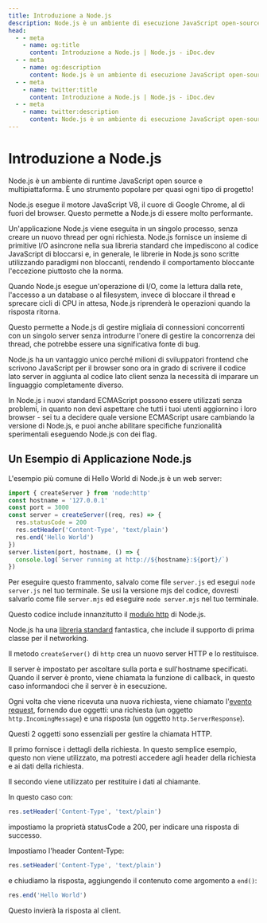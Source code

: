 ```yaml
---
title: Introduzione a Node.js
description: Node.js è un ambiente di esecuzione JavaScript open-source e multiplataforma che consente agli sviluppatori di eseguire JavaScript sul lato server, offrendo elevate prestazioni e scalabilità.
head:
  - - meta
    - name: og:title
      content: Introduzione a Node.js | Node.js - iDoc.dev
  - - meta
    - name: og:description
      content: Node.js è un ambiente di esecuzione JavaScript open-source e multiplataforma che consente agli sviluppatori di eseguire JavaScript sul lato server, offrendo elevate prestazioni e scalabilità.
  - - meta
    - name: twitter:title
      content: Introduzione a Node.js | Node.js - iDoc.dev
  - - meta
    - name: twitter:description
      content: Node.js è un ambiente di esecuzione JavaScript open-source e multiplataforma che consente agli sviluppatori di eseguire JavaScript sul lato server, offrendo elevate prestazioni e scalabilità.
---
```



# Introduzione a Node.js

Node.js è un ambiente di runtime JavaScript open source e multipiattaforma. È uno strumento popolare per quasi ogni tipo di progetto!

Node.js esegue il motore JavaScript V8, il cuore di Google Chrome, al di fuori del browser. Questo permette a Node.js di essere molto performante.

Un'applicazione Node.js viene eseguita in un singolo processo, senza creare un nuovo thread per ogni richiesta. Node.js fornisce un insieme di primitive I/O asincrone nella sua libreria standard che impediscono al codice JavaScript di bloccarsi e, in generale, le librerie in Node.js sono scritte utilizzando paradigmi non bloccanti, rendendo il comportamento bloccante l'eccezione piuttosto che la norma.

Quando Node.js esegue un'operazione di I/O, come la lettura dalla rete, l'accesso a un database o al filesystem, invece di bloccare il thread e sprecare cicli di CPU in attesa, Node.js riprenderà le operazioni quando la risposta ritorna.

Questo permette a Node.js di gestire migliaia di connessioni concorrenti con un singolo server senza introdurre l'onere di gestire la concorrenza dei thread, che potrebbe essere una significativa fonte di bug.

Node.js ha un vantaggio unico perché milioni di sviluppatori frontend che scrivono JavaScript per il browser sono ora in grado di scrivere il codice lato server in aggiunta al codice lato client senza la necessità di imparare un linguaggio completamente diverso.

In Node.js i nuovi standard ECMAScript possono essere utilizzati senza problemi, in quanto non devi aspettare che tutti i tuoi utenti aggiornino i loro browser - sei tu a decidere quale versione ECMAScript usare cambiando la versione di Node.js, e puoi anche abilitare specifiche funzionalità sperimentali eseguendo Node.js con dei flag.

## Un Esempio di Applicazione Node.js

L'esempio più comune di Hello World di Node.js è un web server:

```js
import { createServer } from 'node:http'
const hostname = '127.0.0.1'
const port = 3000
const server = createServer((req, res) => {
  res.statusCode = 200
  res.setHeader('Content-Type', 'text/plain')
  res.end('Hello World')
})
server.listen(port, hostname, () => {
  console.log(`Server running at http://${hostname}:${port}/`)
})
```

Per eseguire questo frammento, salvalo come file `server.js` ed esegui `node server.js` nel tuo terminale. Se usi la versione mjs del codice, dovresti salvarlo come file `server.mjs` ed eseguire `node server.mjs` nel tuo terminale.

Questo codice include innanzitutto il [modulo http](/it/nodejs/api/http) di Node.js.

Node.js ha una [libreria standard](/it/nodejs/api/synopsis) fantastica, che include il supporto di prima classe per il networking.

Il metodo `createServer()` di `http` crea un nuovo server HTTP e lo restituisce.

Il server è impostato per ascoltare sulla porta e sull'hostname specificati. Quando il server è pronto, viene chiamata la funzione di callback, in questo caso informandoci che il server è in esecuzione.

Ogni volta che viene ricevuta una nuova richiesta, viene chiamato l'[evento request](/it/nodejs/api/http), fornendo due oggetti: una richiesta (un oggetto `http.IncomingMessage`) e una risposta (un oggetto `http.ServerResponse`).

Questi 2 oggetti sono essenziali per gestire la chiamata HTTP.

Il primo fornisce i dettagli della richiesta. In questo semplice esempio, questo non viene utilizzato, ma potresti accedere agli header della richiesta e ai dati della richiesta.

Il secondo viene utilizzato per restituire i dati al chiamante.

In questo caso con:

```js
res.setHeader('Content-Type', 'text/plain')
```

impostiamo la proprietà statusCode a 200, per indicare una risposta di successo.

Impostiamo l'header Content-Type:

```js
res.setHeader('Content-Type', 'text/plain')
```

e chiudiamo la risposta, aggiungendo il contenuto come argomento a `end()`:

```js
res.end('Hello World')
```

Questo invierà la risposta al client.

